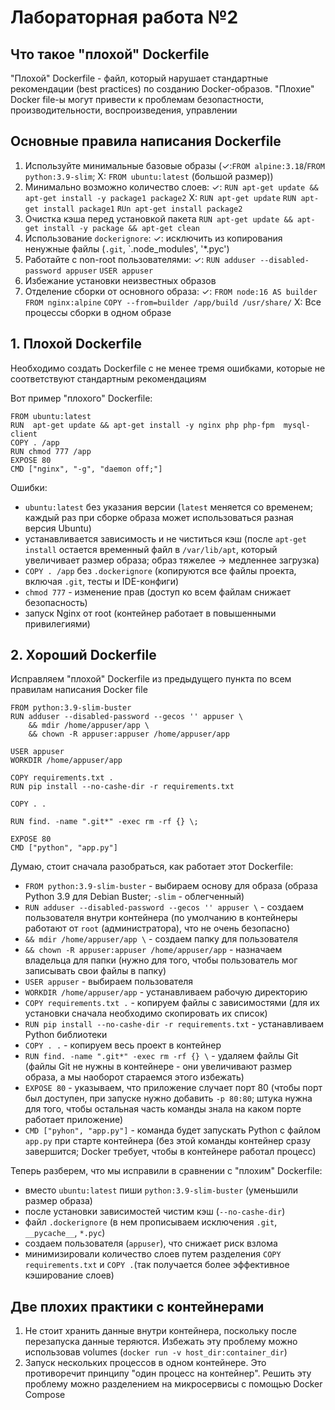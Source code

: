# Лабораторная работа №2
## Что такое "плохой" Dockerfile

"Плохой" Dockerfile - файл, который нарушает стандартные рекомендации (best practices) по созданию Docker-образов. "Плохие" Docker file-ы могут привести к проблемам безопастности, производительности, воспроизведения, управлении

## Основные правила написания Dockerfile

1. Используйте минимальные базовые образы (✓:`FROM alpine:3.18`/`FROM python:3.9-slim`; X: `FROM ubuntu:latest` (большой размер))
2. Минимально возможно количество слоев:
	✓: `RUN apt-get update && apt-get install -y package1 package2`
	X: `RUN apt-get update`
     `RUN apt-get install package1`
     `RUn apt-get install package2`
3. Очистка кэша перед установкой пакета
	`RUN apt-get update && apt-get install -y package && apt-get clean`
4. Использование `dockerignore`:
	✓: исключить из копирования ненужные файлы (`.git`, `.node_modules', '*.pyc')
5. Работайте с non-root пользователями:
	✓: `RUN adduser --disabled-password appuser`
     `USER appuser`
6. Избежание установки неизвестных образов
7. Отделение сборки от основного образа:
	 ✓: `FROM node:16 AS builder`
	  `FROM nginx:alpine`
	  `COPY --from=builder /app/build /usr/share/`
	 X: Все процессы сборки в одном образе
## 1. Плохой Dockerfile

Необходимо создать Dockerfile с не менее тремя ошибками, которые не соответствуют стандартным рекомендациям

Вот пример "плохого" Dockerfile:
```
FROM ubuntu:latest
RUN  apt-get update && apt-get install -y nginx php php-fpm  mysql-client
COPY . /app
RUN chmod 777 /app
EXPOSE 80
CMD ["nginx", "-g", "daemon off;"]
```

Ошибки: 
- `ubuntu:latest` без указания версии (`latest` меняется со временем; каждый раз при сборке образа может использоваться разная версия Ubuntu)
- устанавливается зависимость и не чиститься кэш (после `apt-get install` остается временный файл в `/var/lib/apt`, который увеличивает размер образа; образ тяжелее -> медленнее загрузка)
- `COPY . /app` без `.dockerignore` (копируются все файлы проекта, включая `.git`, тесты и IDE-конфиги)
- `chmod 777` - изменение прав (доступ ко всем файлам снижает безопасность)
- запуск Nginx от root (контейнер работает в повышенными привилегиями)

## 2. Хороший Dockerfile

Исправляем "плохой" Dockerfile из предыдущего пункта по всем правилам написания Docker file

```
FROM python:3.9-slim-buster
RUN adduser --disabled-password --gecos '' appuser \
	&& mdir /home/appuser/app \
	&& chown -R appuser:appuser /home/appuser/app
	
USER appuser
WORKDIR /home/appuser/app

COPY requirements.txt .
RUN pip install --no-cashe-dir -r requirements.txt

COPY . .

RUN find. -name ".git*" -exec rm -rf {} \;

EXPOSE 80
CMD ["python", "app.py"]
```

Думаю, стоит сначала разобраться, как работает этот Dockerfile:

- `FROM python:3.9-slim-buster` - выбираем основу для образа (образа Python 3.9 для Debian Buster; `-slim` - облегченный)
- `RUN adduser --disabled-password --gecos '' appuser \` - создаем пользователя внутри контейнера (по умолчанию в контейнеры работают от `root` (администратора), что не очень безопасно)
- `&& mdir /home/appuser/app \` - создаем папку для пользователя
- `&& chown -R appuser:appuser /home/appuser/app` - назначаем владельца для папки (нужно для того, чтобы пользователь мог записывать свои файлы в папку)
- `USER appuser` - выбираем пользователя
- `WORKDIR /home/appuser/app` - устанавливаем рабочую директорию
- `COPY requirements.txt .` - копируем файлы с зависимостями (для их установки сначала необходимо скопировать их список)
- `RUN pip install --no-cashe-dir -r requirements.txt` - устанавливаем Python библиотеки
- `COPY . .` - копируем весь проект в контейнер 
- `RUN find. -name ".git*" -exec rm -rf {} \` - удаляем файлы Git (файлы Git не нужны в контейнере - они увеличивают размер образа, а мы наоборот стараемся этого избежать)
- `EXPOSE 80` - указываем, что приложение случает порт 80 (чтобы порт был доступен, при запуске нужно добавить `-p 80:80`; штука нужна для того, чтобы остальная часть команды знала на каком порте работает приложение)
- `CMD ["pyhon", "app.py"]` - команда будет запускать Python с файлом `app.py` при старте контейнера (без этой команды контейнер сразу завершится; Docker требует, чтобы в контейнере работал процесс)

Теперь разберем, что мы исправили в сравнении с "плохим" Dockerfile:
- вместо `ubuntu:latest` пиши `python:3.9-slim-buster` (уменьшили размер образа)
- после установки зависимостей чистим кэш (`--no-cashe-dir`)
- файл `.dockerignore` (в нем прописываем исключения `.git`, `__pycache__`, `*.pyc`)
- создаем пользователя (`appuser`), что снижает риск взлома
- минимизировали количество слоев путем разделения `COPY requirements.txt` и `COPY .`(так получается более эффективное кэширование слоев)

## Две плохих практики с контейнерами

1. Не стоит хранить данные внутри контейнера, поскольку после перезапуска данные теряются. Избежать эту проблему можно использовав volumes (`docker run -v host_dir:container_dir`)
2. Запуск нескольких процессов в одном контейнере. Это противоречит принципу "один процесс на контейнер". Решить эту проблему можно разделением на микросервисы с помощью Docker Compose
